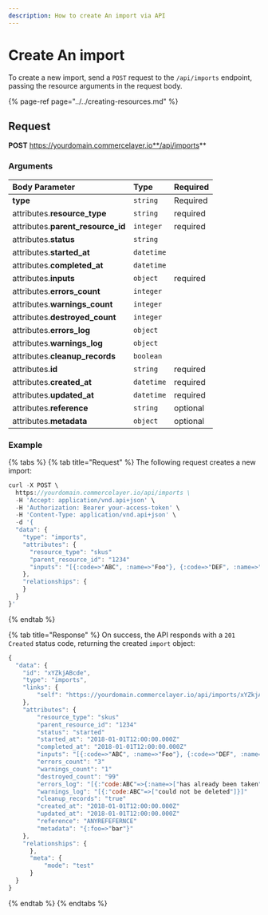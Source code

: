 ```yaml
---
description: How to create An import via API
---
```


# Create An import

To create a new import, send a `POST` request to the `/api/imports` endpoint, passing the resource arguments in the request body.

{% page-ref page="../../creating-resources.md" %}

## Request

**POST** https://yourdomain.commercelayer.io**/api/imports**

### Arguments

| Body Parameter | Type | Required |
| :--- | :--- | :--- |
| **type** | `string` | Required |
| attributes.**resource_type** | `string` | required |
| attributes.**parent_resource_id** | `integer` | required |
| attributes.**status** | `string` |  |
| attributes.**started_at** | `datetime` |  |
| attributes.**completed_at** | `datetime` |  |
| attributes.**inputs** | `object` | required |
| attributes.**errors_count** | `integer` |  |
| attributes.**warnings_count** | `integer` |  |
| attributes.**destroyed_count** | `integer` |  |
| attributes.**errors_log** | `object` |  |
| attributes.**warnings_log** | `object` |  |
| attributes.**cleanup_records** | `boolean` |  |
| attributes.**id** | `string` | required |
| attributes.**created_at** | `datetime` | required |
| attributes.**updated_at** | `datetime` | required |
| attributes.**reference** | `string` | optional |
| attributes.**metadata** | `object` | optional |

### Example

{% tabs %}
{% tab title="Request" %}
The following request creates a new import:

```javascript
curl -X POST \
  https://yourdomain.commercelayer.io/api/imports \
  -H 'Accept: application/vnd.api+json' \
  -H 'Authorization: Bearer your-access-token' \
  -H 'Content-Type: application/vnd.api+json' \
  -d '{
  "data": {
    "type": "imports",
    "attributes": {
      "resource_type": "skus"
      "parent_resource_id": "1234"
      "inputs": "[{:code=>"ABC", :name=>"Foo"}, {:code=>"DEF", :name=>"Bar"}]"
    },
    "relationships": {
    }
  }
}'
```
{% endtab %}

{% tab title="Response" %}
On success, the API responds with a `201 Created` status code, returning the created `import` object:

```javascript
{
  "data": {
    "id": "xYZkjABcde",
    "type": "imports",
    "links": {
        "self": "https://yourdomain.commercelayer.io/api/imports/xYZkjABcde"
    },
    "attributes": {
        "resource_type": "skus"
        "parent_resource_id": "1234"
        "status": "started"
        "started_at": "2018-01-01T12:00:00.000Z"
        "completed_at": "2018-01-01T12:00:00.000Z"
        "inputs": "[{:code=>"ABC", :name=>"Foo"}, {:code=>"DEF", :name=>"Bar"}]"
        "errors_count": "3"
        "warnings_count": "1"
        "destroyed_count": "99"
        "errors_log": "[{:"code:ABC"=>{:name=>["has already been taken"]}}]"
        "warnings_log": "[{:"code:ABC"=>["could not be deleted"]}]"
        "cleanup_records": "true"
        "created_at": "2018-01-01T12:00:00.000Z"
        "updated_at": "2018-01-01T12:00:00.000Z"
        "reference": "ANYREFEFERNCE"
        "metadata": "{:foo=>"bar"}"
    },
    "relationships": {
      },
      "meta": {
          "mode": "test"
      }
  }
}
```
{% endtab %}
{% endtabs %}
